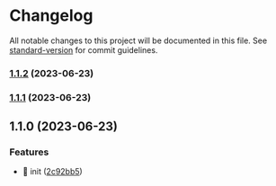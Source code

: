 # Changelog

All notable changes to this project will be documented in this file. See [standard-version](https://github.com/conventional-changelog/standard-version) for commit guidelines.

### [1.1.2](https://github.com/coding327/webStorage/compare/v1.1.1...v1.1.2) (2023-06-23)

### [1.1.1](https://github.com/coding327/webStorage/compare/v1.1.0...v1.1.1) (2023-06-23)

## 1.1.0 (2023-06-23)


### Features

* 🚀 init ([2c92bb5](https://github.com/coding327/webStorage/commit/2c92bb54e2955c80ef7eda243b0ca78aa2e7a35b))
